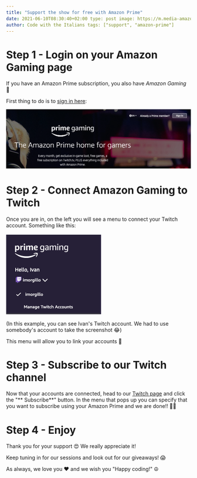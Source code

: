 ```yaml
---
title: "Support the show for free with Amazon Prime"
date: 2021-06-10T08:30:40+02:00 type: post image: https://m.media-amazon.com/images/G/01/sm/shared/166979982420469/social_image._CB409110150_.jpg
author: Code with the Italians tags: ["support", "amazon-prime"]
---
```


# Step 1 - Login on your Amazon Gaming page

If you have an Amazon Prime subscription, you also have *Amazon Gaming* 🎊

First thing to do is to [sign in here](https://bit.ly/cwi-prime):

![](/images/blog/amazon_1.png)

# Step 2 - Connect Amazon Gaming to Twitch

Once you are in, on the left you will see a menu to connect your Twitch account. Something like this:

![](/images/blog/amazon_2.png)

(In this example, you can see Ivan's Twitch account. We had to use somebody's account to take the screenshot 😂)

This menu will allow you to link your accounts 💪

# Step 3 - Subscribe to our Twitch channel

Now that your accounts are connected, head to our [Twitch page](https://cwti.link/twitch) and click the "**
Subscribe**" button. In the menu that pops up you can specify that you want to subscribe using your Amazon Prime and we are done!! 🎊💪

# Step 4 - Enjoy

Thank you for your support 😍 We really appreciate it!

Keep tuning in for our sessions and look out for our giveaways! 😱

As always, we love you ❤️ and we wish you "Happy coding!" ☮️
